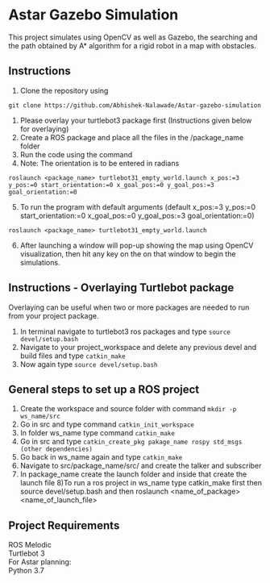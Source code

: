 # Astar Gazebo Simulation 
This project simulates using OpenCV as well as Gazebo, the searching and the path obtained by A* algorithm for a rigid robot in a map with obstacles.


## Instructions
1) Clone the repository using
```
git clone https://github.com/Abhishek-Nalawade/Astar-gazebo-simulation
```
1) Please overlay your turtlebot3 package first (Instructions given below for overlaying)
2) Create a ROS package and place all the files in the /package_name folder
3) Run the code using the command
4) Note: The orientation is to be entered in radians
```
roslaunch <package_name> turtlebot31_empty_world.launch x_pos:=3 y_pos:=0 start_orientation:=0 x_goal_pos:=0 y_goal_pos:=3 goal_orientation:=0
```
5) To run the program with default arguments (default x_pos:=3 y_pos:=0 start_orientation:=0 x_goal_pos:=0 y_goal_pos:=3 goal_orientation:=0)
```
roslaunch <package_name> turtlebot31_empty_world.launch
```
6) After launching a window will pop-up showing the map using OpenCV visualization, then hit any key on the on that window to begin the simulations.

## Instructions - Overlaying Turtlebot package
Overlaying can be useful when two or more packages are needed to run from your project package.
1) In terminal navigate to turtlebot3 ros packages and type ```source devel/setup.bash```
2) Navigate to your project_workspace and delete any previous devel and build files and type ```catkin_make```
3) Now again type ```source devel/setup.bash```

## General steps to set up a ROS project
1) Create the workspace and source folder with command ```mkdir -p ws_name/src```
2) Go in src and type command ```catkin_init_workspace```
3) In folder ws_name type command ```catkin_make```
4) Go in src and type ```catkin_create_pkg pakage_name rospy std_msgs (other dependencies)```
5) Go back in ws_name again and type ```catkin_make```
6) Navigate to src/package_name/src/ and create the talker and subscriber
7) In package_name create the launch folder and inside that create the launch file
8)To run a ros project in ws_name type catkin_make first then source devel/setup.bash and then roslaunch <name_of_package> <name_of_launch_file>

## Project Requirements
ROS Melodic\
Turtlebot 3 \
For Astar planning:\
Python 3.7
